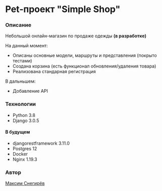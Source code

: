 # Pet-проект "Simple Shop"

### Описание

Небольшой онлайн-магазин по продаже одежды **(в разработке)**

На данный момент:
- Описаны основные модели, маршруты и представления (покрыто тестами) 
- Создана корзина (есть функционал обновления/удаления товара)
- Реализована стандарная регистрация 

В дальньшем:
- Добавление API


### Технологии
- Python 3.8
- Django 3.0.5

#### В будущем
- djangorestframework 3.11.0
- Postgres 12
- Docker
- Nginx 1.19.3


### Автор

[Максим Снегирёв](https://t.me/maxsneg)

